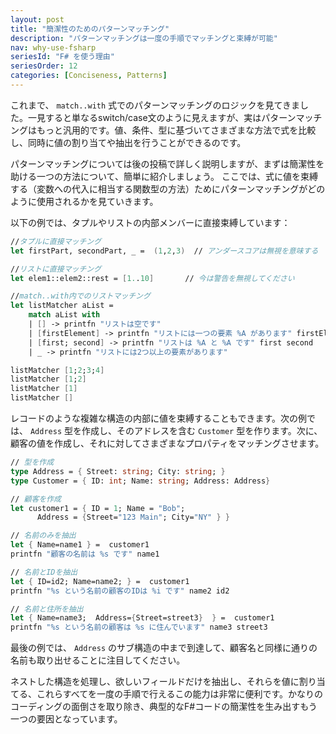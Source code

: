 ```yaml
---
layout: post
title: "簡潔性のためのパターンマッチング"
description: "パターンマッチングは一度の手順でマッチングと束縛が可能"
nav: why-use-fsharp
seriesId: "F# を使う理由"
seriesOrder: 12
categories: [Conciseness, Patterns]
---
```


これまで、 `match..with` 式でのパターンマッチングのロジックを見てきました。一見すると単なるswitch/case文のように見えますが、実はパターンマッチングはもっと汎用的です。値、条件、型に基づいてさまざまな方法で式を比較し、同時に値の割り当てや抽出を行うことができるのです。

パターンマッチングについては後の投稿で詳しく説明しますが、まずは簡潔性を助ける一つの方法について、簡単に紹介しましょう。
ここでは、式に値を束縛する（変数への代入に相当する関数型の方法）ためにパターンマッチングがどのように使用されるかを見ていきます。

以下の例では、タプルやリストの内部メンバーに直接束縛しています：

```fsharp
//タプルに直接マッチング
let firstPart, secondPart, _ =  (1,2,3)  // アンダースコアは無視を意味する

//リストに直接マッチング
let elem1::elem2::rest = [1..10]       // 今は警告を無視してください

//match..with内でのリストマッチング
let listMatcher aList = 
    match aList with
    | [] -> printfn "リストは空です" 
    | [firstElement] -> printfn "リストには一つの要素 %A があります" firstElement 
    | [first; second] -> printfn "リストは %A と %A です" first second 
    | _ -> printfn "リストには2つ以上の要素があります"

listMatcher [1;2;3;4]
listMatcher [1;2]
listMatcher [1]
listMatcher []
```

レコードのような複雑な構造の内部に値を束縛することもできます。次の例では、 `Address` 型を作成し、そのアドレスを含む `Customer` 型を作ります。次に、顧客の値を作成し、それに対してさまざまなプロパティをマッチングさせます。

```fsharp
// 型を作成
type Address = { Street: string; City: string; }   
type Customer = { ID: int; Name: string; Address: Address}   

// 顧客を作成 
let customer1 = { ID = 1; Name = "Bob"; 
      Address = {Street="123 Main"; City="NY" } }     

// 名前のみを抽出
let { Name=name1 } =  customer1 
printfn "顧客の名前は %s です" name1

// 名前とIDを抽出 
let { ID=id2; Name=name2; } =  customer1 
printfn "%s という名前の顧客のIDは %i です" name2 id2

// 名前と住所を抽出
let { Name=name3;  Address={Street=street3}  } =  customer1   
printfn "%s という名前の顧客は %s に住んでいます" name3 street3
```

最後の例では、 `Address` のサブ構造の中まで到達して、顧客名と同様に通りの名前も取り出せることに注目してください。

ネストした構造を処理し、欲しいフィールドだけを抽出し、それらを値に割り当てる、これらすべてを一度の手順で行えるこの能力は非常に便利です。かなりのコーディングの面倒さを取り除き、典型的なF#コードの簡潔性を生み出すもう一つの要因となっています。
